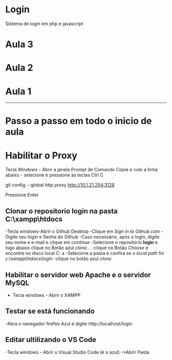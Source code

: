 # Login
Sistema de login em php e javascript

# Aula 3

# Aula 2

# Aula 1

---
# Passo a passo em todo o inicio de aula
# Habilitar o Proxy
Tecla Windows - Abrir a janela Prompt de Comando
Copie e cole a linha abaixo - selecione e pressione as teclas Ctrl C

git config --global http.proxy http://10.1.21.254:3128

Pressione Enter

## Clonar o repositorio **login** na pasta **C:\xampp\htdocs**
-Tecla windows-Abrir o Github Desktop
-Clique em *Sign in to Github.com*
-Digite seu login e Senha do Github
-Caso necessário, após o login, digite seu nome e e-mail e clique em *continue*
-Selecione o repositório **login** e logo abaixo clique no Botão azul *clone...*
-clique no Botão *Choose* e encontre no disco local C: a 
-Selecione a pasta e confira se o *local path* foi *c:\xampp\htdocs\login*
-clique no botão azul *clone*

## Habilitar o servidor web **Apache** e o servidor **MySQL**
- Tecla windows - Abrir o XAMPP 




## Testar se está funcionando
-Abra o navegador firefox Azul e digite http://localhost/login

## Editar ultilizando o VS Code
-Tecla windows - Abrir o Visual Studio Code (é o azul)
-*Abrir Pasta 
